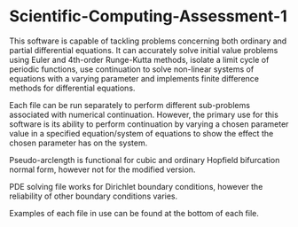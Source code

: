 # Scientific-Computing-Assessment-1
This software is capable of tackling problems concerning both ordinary and partial differential equations. It can accurately solve initial value problems using Euler and 4th-order Runge-Kutta methods, isolate a limit cycle of periodic functions, use continuation to solve non-linear systems of equations with a varying parameter and implements finite difference methods for differential equations.

Each file can be run separately to perform different sub-problems associated with numerical continuation. However, the primary use for this software is its ability to perform continuation by varying a chosen parameter value in a specified equation/system of equations to show the effect the chosen parameter has on the system.

Pseudo-arclength is functional for cubic and ordinary Hopfield bifurcation normal form, however not for the modified version.

PDE solving file works for Dirichlet boundary conditions, however the reliability of other boundary conditions varies.

Examples of each file in use can be found at the bottom of each file.
